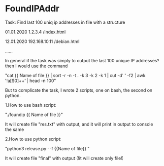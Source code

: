 # FoundIPAddr
Task: 
Find last 100 uniq ip addresses in file with a structure

01.01.2020 1.2.3.4 /index.html

12.01.2020 192.168.10.11 /debian.html

......

In general if the task was simply to output the last 100 unique IP addresses? then I would use the command

"cat {{ Name of file }} | sort -r -n -t . -k 3 -k 2 -k 1 | cut -d' ' -f2 | awk '!a[$0]++' | head -n 100"

But to complicate the task, I wrote 2 scripts, one on bash, the second on python.

1.How to use bash script:

"./foundip {{ Name of file }}"

It will create file "res.txt" with output, and it will print in output to console the same

2.How to use python script:

"python3 release.py  --f {{Name of file}} "

It will create file "final" with output (!it will create only file!)
